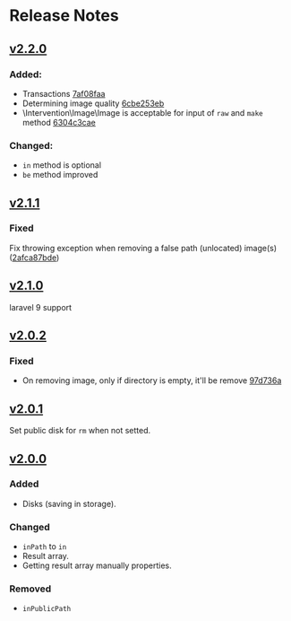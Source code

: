 # Release Notes

## [v2.2.0](https://github.com/amirHossein5/laravel-image/compare/v2.1.1...v2.2.0)
### Added:
- Transactions [7af08faa](https://github.com/amirHossein5/laravel-image/commit/7af08faa6121f247fe585cb2436472826a0937cb)
- Determining image quality [6cbe253eb](https://github.com/amirHossein5/laravel-image/commit/6cbe253eb0e629103b9ea36b3f851d65842f0dc2)
- \Intervention\Image\Image is acceptable for input of ```raw``` and ```make``` method [6304c3cae](https://github.com/amirHossein5/laravel-image/commit/6304c3caeacc23340f3c93eb82becaa064361510)

### Changed:
- ```in``` method is optional
- ```be``` method improved


## [v2.1.1](https://github.com/amirHossein5/laravel-image/compare/v2.1.0...v2.1.1)

### Fixed
Fix throwing exception when removing a false path (unlocated) image(s) ([2afca87bde](https://github.com/amirHossein5/laravel-image/commit/2afca87bde1882b7ff3f4342f2a58bcd975655c5))


## [v2.1.0](https://github.com/amirHossein5/laravel-image/compare/v2.0.2...v2.1.0)

laravel 9 support


## [v2.0.2](https://github.com/amirHossein5/laravel-image/compare/v2.0.1...v2.0.2)

### Fixed
- On removing image, only if directory is empty, it'll be remove [97d736a](https://github.com/amirHossein5/laravel-image/commit/97d736a2e3f7354ef6ac0bcbd7d1a5622daa457b)


## [v2.0.1](https://github.com/amirHossein5/laravel-image/compare/v2.0.0...v2.0.1)

Set public disk for ```rm``` when not setted.


## [v2.0.0](https://github.com/amirHossein5/laravel-image/compare/v1.2.0...v2.0.0)

### Added
- Disks (saving in storage).

### Changed
 - ```inPath``` to ```in```
 - Result array.
 - Getting result array manually properties.

### Removed
- ```inPublicPath```